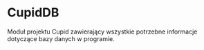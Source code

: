 # CupidDB
Moduł projektu Cupid zawierający wszystkie potrzebne informacje dotyczące bazy danych w programie.
